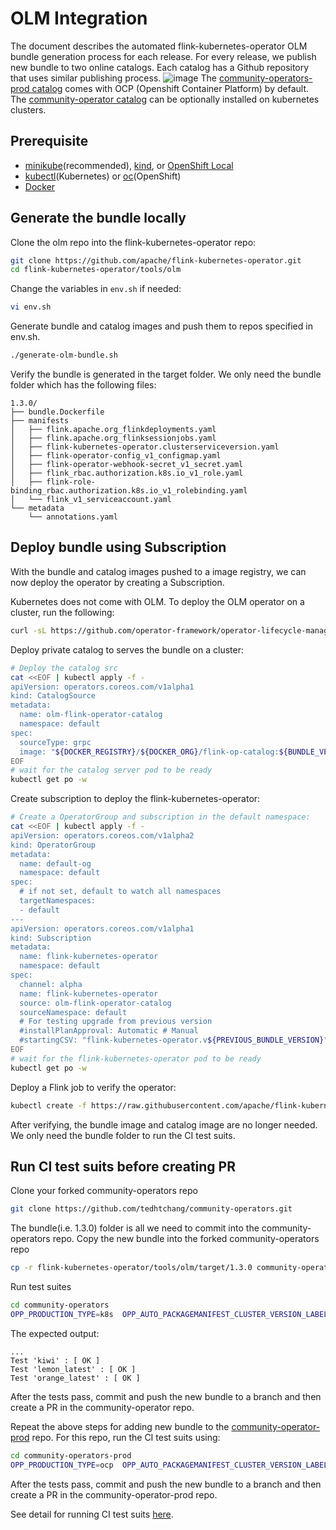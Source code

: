 # OLM Integration

The document describes the automated flink-kubernetes-operator OLM bundle generation process for each release. For every release, we publish new bundle to two online catalogs. Each catalog has a Github repository that uses similar publishing process.
![image](https://user-images.githubusercontent.com/7155778/202823924-8d08561f-1b5f-4e96-9f87-adc171e699c9.png)
The [community-operators-prod catalog](https://github.com/redhat-openshift-ecosystem/community-operators-prod) comes with OCP (Openshift Container Platform) by default. The [community-operator catalog](https://github.com/k8s-operatorhub/community-operators) can be optionally installed on kubernetes clusters.

## Prerequisite

- [minikube](https://minikube.sigs.k8s.io/docs/)(recommended), [kind](https://kind.sigs.k8s.io/), or [OpenShift Local](https://developers.redhat.com/products/openshift-local/overview)
- [kubectl](https://kubernetes.io/docs/tasks/tools/)(Kubernetes) or [oc](https://docs.openshift.com/container-platform/4.11/cli_reference/openshift_cli/getting-started-cli.html#installing-openshift-cli)(OpenShift)
- [Docker](https://www.docker.com/)

## Generate the bundle locally
Clone the olm repo into the flink-kubernetes-operator repo:
```sh
git clone https://github.com/apache/flink-kubernetes-operator.git
cd flink-kubernetes-operator/tools/olm
```

Change the variables in `env.sh` if needed:
```sh
vi env.sh
```

Generate bundle and catalog images and push them to repos specified in env.sh.
```sh
./generate-olm-bundle.sh
```

Verify the bundle is generated in the target folder. We only need the bundle folder which has the following files:
```
1.3.0/
├── bundle.Dockerfile
├── manifests
│   ├── flink.apache.org_flinkdeployments.yaml
│   ├── flink.apache.org_flinksessionjobs.yaml
│   ├── flink-kubernetes-operator.clusterserviceversion.yaml
│   ├── flink-operator-config_v1_configmap.yaml
│   ├── flink-operator-webhook-secret_v1_secret.yaml
│   ├── flink_rbac.authorization.k8s.io_v1_role.yaml
│   ├── flink-role-binding_rbac.authorization.k8s.io_v1_rolebinding.yaml
│   └── flink_v1_serviceaccount.yaml
└── metadata
    └── annotations.yaml
```

## Deploy bundle using Subscription
With the bundle and catalog images pushed to a image registry, we can now deploy the operator by
creating a Subscription.

Kubernetes does not come with OLM. To deploy the OLM operator on a cluster, run the following:
```sh
curl -sL https://github.com/operator-framework/operator-lifecycle-manager/releases/download/v0.22.0/install.sh | bash -s v0.22.0
```
Deploy private catalog to serves the bundle on a cluster:
```sh
# Deploy the catalog src
cat <<EOF | kubectl apply -f -
apiVersion: operators.coreos.com/v1alpha1
kind: CatalogSource
metadata:
  name: olm-flink-operator-catalog
  namespace: default
spec:
  sourceType: grpc
  image: "${DOCKER_REGISTRY}/${DOCKER_ORG}/flink-op-catalog:${BUNDLE_VERSION}"
EOF
# wait for the catalog server pod to be ready
kubectl get po -w
```
Create subscription to deploy the flink-kubernetes-operator:
```sh
# Create a OperatorGroup and subscription in the default namespace:
cat <<EOF | kubectl apply -f -
apiVersion: operators.coreos.com/v1alpha2
kind: OperatorGroup
metadata:
  name: default-og
  namespace: default
spec:
  # if not set, default to watch all namespaces
  targetNamespaces:
  - default
---
apiVersion: operators.coreos.com/v1alpha1
kind: Subscription
metadata:
  name: flink-kubernetes-operator
  namespace: default
spec:
  channel: alpha
  name: flink-kubernetes-operator
  source: olm-flink-operator-catalog
  sourceNamespace: default
  # For testing upgrade from previous version
  #installPlanApproval: Automatic # Manual
  #startingCSV: "flink-kubernetes-operator.v${PREVIOUS_BUNDLE_VERSION}"
EOF
# wait for the flink-kubernetes-operator pod to be ready
kubectl get po -w
```

Deploy a Flink job to verify the operator:
```sh
kubectl create -f https://raw.githubusercontent.com/apache/flink-kubernetes-operator/release-1.2/examples/basic.yaml
```

After verifying, the bundle image and catalog image are no longer needed. We only need the bundle folder to run the CI test suits.


## Run CI test suits before creating PR

Clone your forked community-operators repo
```sh
git clone https://github.com/tedhtchang/community-operators.git
```
The bundle(i.e. 1.3.0) folder is all we need to commit into the community-operators repo. Copy the new bundle into the forked community-operators repo
```sh
cp -r flink-kubernetes-operator/tools/olm/target/1.3.0 community-operators/operators/flink-kubernetes-operator/
```

Run test suites
```sh
cd community-operators
OPP_PRODUCTION_TYPE=k8s  OPP_AUTO_PACKAGEMANIFEST_CLUSTER_VERSION_LABEL=1 bash <(curl -sL https://raw.githubusercontent.com/redhat-openshift-ecosystem/community-operators-pipeline/ci/latest/ci/scripts/opp.sh) all operators/flink-kubernetes-operator/1.3.0
```
The expected output:
```
...
Test 'kiwi' : [ OK ]
Test 'lemon_latest' : [ OK ]
Test 'orange_latest' : [ OK ]
```

After the tests pass, commit and push the new bundle to a branch and then create a PR in the community-operator repo.

Repeat the above steps for adding new bundle to the [community-operator-prod](https://github.com/redhat-openshift-ecosystem/community-operators-prod) repo. For this repo, run the CI test suits using:
```sh
cd community-operators-prod
OPP_PRODUCTION_TYPE=ocp  OPP_AUTO_PACKAGEMANIFEST_CLUSTER_VERSION_LABEL=1 bash <(curl -sL https://raw.githubusercontent.com/redhat-openshift-ecosystem/community-operators-pipeline/ci/latest/ci/scripts/opp.sh) all operators/flink-kubernetes-operator/1.3.0
```
After the tests pass, commit and push the new bundle to a branch and then create a PR in the community-operator-prod repo.

See detail for running CI test suits [here](https://k8s-operatorhub.github.io/community-operators/operator-test-suite/).
